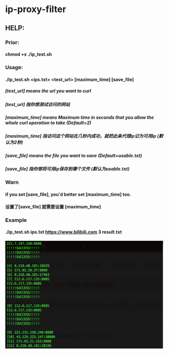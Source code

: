 # ip-proxy-filter

## HELP:

### Prior:
#### chmod +x ./ip_test.sh

### Usage:
#### ./ip_test.sh <ips.txt> <test_url> [maximum_time] [save_file]

##### [test_url] means  the url you want to curl
##### [test_url] 指你想测试访问的网站
##### [maximum_time] means  Maximum  time  in  seconds that you allow the whole curl operation to take (Default=2)
##### [maximum_time] 指访问这个网站在几秒内成功，就把此条代理ip记为可用ip (默认为2秒)
##### [save_file] means the file you want to save (Default=usable.txt)
##### [save_file] 指你想将可用ip保存到哪个文件 (默认为usable.txt)

### Warn
#### if you set [save_file], you'd better set [maximum_time] too.
#### 设置了[save_file] 就需要设置 [maximum_time]

### Example
#### ./ip_test.sh ips.txt https://www.bilibili.com 3 result.txt

![使用截图](./截图.png)
